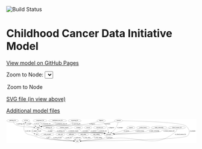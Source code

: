 <link rel='stylesheet' href="assets/style.css">
<link rel='stylesheet' href="https://unpkg.com/leaflet@1.5.1/dist/leaflet.css" integrity="sha512-xwE/Az9zrjBIphAcBb3F6JVqxf46+CDLwfLMHloNu6KEQCAWi6HcDUbeOfBIptF7tcCzusKFjFw2yuvEpDL9wQ==" crossorigin="">
<script type="text/javascript" src="https://code.jquery.com/jquery-3.2.1.min.js"></script>
<script type="text/javascript"  src="https://unpkg.com/leaflet@1.5.1/dist/leaflet.js"></script>
<script type="text/javascript" src="assets/actions.js"></script>

![Build Status](https://github.com/CBIIT/ccdi-model/actions/workflows/model-test-and-deploy.yml/badge.svg)

# Childhood Cancer Data Initiative Model

[View model on GitHub Pages](https://cbiit.github.io/ccdi-model/)



Zoom to Node: <select id="node_select">
  <option value="">Zoom to Node</option>
</select>
<div id="model"></div>

<p>
<a href="./model-desc/ccdi-model.svg">SVG file (in view above)</a>
<p>
<a href="./model-desc">Additional model files</a>
<div id='graph' style='display:off;'>
<svg width="2416pt" height="305pt"
 viewBox="0.00 0.00 2416.04 305.00" xmlns="http://www.w3.org/2000/svg" xmlns:xlink="http://www.w3.org/1999/xlink">
<g id="graph0" class="graph" transform="scale(1 1) rotate(0) translate(4 301)">
<title>Perl</title>
<polygon fill="#ffffff" stroke="transparent" points="-4,4 -4,-301 2412.0433,-301 2412.0433,4 -4,4"/>
<!-- participant -->
<g id="node1" class="node">
<title>participant</title>
<ellipse fill="none" stroke="#000000" cx="1299.0433" cy="-105" rx="62.2891" ry="18"/>
<text text-anchor="middle" x="1299.0433" y="-101.3" font-family="Times,serif" font-size="14.00" fill="#000000">participant</text>
</g>
<!-- study -->
<g id="node24" class="node">
<title>study</title>
<ellipse fill="none" stroke="#000000" cx="899.0433" cy="-18" rx="36.2938" ry="18"/>
<text text-anchor="middle" x="899.0433" y="-14.3" font-family="Times,serif" font-size="14.00" fill="#000000">study</text>
</g>
<!-- participant&#45;&gt;study -->
<g id="edge25" class="edge">
<title>participant&#45;&gt;study</title>
<path fill="none" stroke="#000000" d="M1281.065,-87.5002C1268.0144,-75.9223 1249.3296,-61.5342 1230.0433,-54 1179.3525,-34.1975 1024.1581,-24.0495 945.6154,-20.0669"/>
<polygon fill="#000000" stroke="#000000" points="945.6768,-16.5658 935.5161,-19.5674 945.331,-23.5572 945.6768,-16.5658"/>
<text text-anchor="middle" x="1306.5433" y="-57.8" font-family="Times,serif" font-size="14.00" fill="#000000">of_participant</text>
</g>
<!-- cytogenomic_file -->
<g id="node2" class="node">
<title>cytogenomic_file</title>
<ellipse fill="none" stroke="#000000" cx="425.0433" cy="-279" rx="89.8845" ry="18"/>
<text text-anchor="middle" x="425.0433" y="-275.3" font-family="Times,serif" font-size="14.00" fill="#000000">cytogenomic_file</text>
</g>
<!-- sample -->
<g id="node11" class="node">
<title>sample</title>
<ellipse fill="none" stroke="#000000" cx="401.0433" cy="-192" rx="44.393" ry="18"/>
<text text-anchor="middle" x="401.0433" y="-188.3" font-family="Times,serif" font-size="14.00" fill="#000000">sample</text>
</g>
<!-- cytogenomic_file&#45;&gt;sample -->
<g id="edge8" class="edge">
<title>cytogenomic_file&#45;&gt;sample</title>
<path fill="none" stroke="#000000" d="M427.0585,-260.6878C427.5602,-250.8039 427.2261,-238.5099 424.0433,-228 423.0235,-224.6327 421.5919,-221.2773 419.9361,-218.0448"/>
<polygon fill="#000000" stroke="#000000" points="422.914,-216.2039 414.8319,-209.3532 416.8779,-219.7487 422.914,-216.2039"/>
<text text-anchor="middle" x="498.5433" y="-231.8" font-family="Times,serif" font-size="14.00" fill="#000000">of_cytogenomic_file</text>
</g>
<!-- diagnosis -->
<g id="node3" class="node">
<title>diagnosis</title>
<ellipse fill="none" stroke="#000000" cx="1203.0433" cy="-279" rx="54.6905" ry="18"/>
<text text-anchor="middle" x="1203.0433" y="-275.3" font-family="Times,serif" font-size="14.00" fill="#000000">diagnosis</text>
</g>
<!-- diagnosis&#45;&gt;participant -->
<g id="edge14" class="edge">
<title>diagnosis&#45;&gt;participant</title>
<path fill="none" stroke="#000000" d="M1225.1384,-262.2978C1240.475,-249.5716 1260.2045,-230.7468 1272.0433,-210 1285.6717,-186.1168 1292.5384,-155.2971 1295.9225,-133.236"/>
<polygon fill="#000000" stroke="#000000" points="1299.4104,-133.5647 1297.3184,-123.1784 1292.4769,-132.6023 1299.4104,-133.5647"/>
<text text-anchor="middle" x="1330.5433" y="-188.3" font-family="Times,serif" font-size="14.00" fill="#000000">of_diagnosis</text>
</g>
<!-- diagnosis&#45;&gt;sample -->
<g id="edge13" class="edge">
<title>diagnosis&#45;&gt;sample</title>
<path fill="none" stroke="#000000" d="M1160.1238,-267.8519C1111.1373,-255.664 1028.4255,-236.7105 956.0433,-228 734.829,-201.379 674.3002,-249.6335 455.0433,-210 451.1079,-209.2886 447.0673,-208.3524 443.053,-207.2801"/>
<polygon fill="#000000" stroke="#000000" points="443.7852,-203.8473 433.2041,-204.385 441.8111,-210.5632 443.7852,-203.8473"/>
<text text-anchor="middle" x="1088.5433" y="-231.8" font-family="Times,serif" font-size="14.00" fill="#000000">of_diagnosis</text>
</g>
<!-- sequencing_file -->
<g id="node4" class="node">
<title>sequencing_file</title>
<ellipse fill="none" stroke="#000000" cx="865.0433" cy="-279" rx="83.3857" ry="18"/>
<text text-anchor="middle" x="865.0433" y="-275.3" font-family="Times,serif" font-size="14.00" fill="#000000">sequencing_file</text>
</g>
<!-- sequencing_file&#45;&gt;sample -->
<g id="edge15" class="edge">
<title>sequencing_file&#45;&gt;sample</title>
<path fill="none" stroke="#000000" d="M845.6672,-261.4167C831.4029,-249.6399 810.9307,-235.0479 790.0433,-228 719.4044,-204.1647 528.2854,-223.9125 455.0433,-210 451.1674,-209.2638 447.1872,-208.3194 443.2294,-207.2498"/>
<polygon fill="#000000" stroke="#000000" points="444.0917,-203.8551 433.5098,-204.38 442.1094,-210.5686 444.0917,-203.8551"/>
<text text-anchor="middle" x="885.5433" y="-231.8" font-family="Times,serif" font-size="14.00" fill="#000000">of_sequencing_file</text>
</g>
<!-- medical_history -->
<g id="node5" class="node">
<title>medical_history</title>
<ellipse fill="none" stroke="#000000" cx="1736.0433" cy="-192" rx="85.2851" ry="18"/>
<text text-anchor="middle" x="1736.0433" y="-188.3" font-family="Times,serif" font-size="14.00" fill="#000000">medical_history</text>
</g>
<!-- medical_history&#45;&gt;participant -->
<g id="edge4" class="edge">
<title>medical_history&#45;&gt;participant</title>
<path fill="none" stroke="#000000" d="M1693.0767,-176.4295C1660.3042,-165.096 1613.8338,-150.1831 1572.0433,-141 1503.911,-126.0285 1424.7532,-116.4282 1369.2744,-110.9401"/>
<polygon fill="#000000" stroke="#000000" points="1369.49,-107.4447 1359.1988,-109.9629 1368.8142,-114.412 1369.49,-107.4447"/>
<text text-anchor="middle" x="1694.0433" y="-144.8" font-family="Times,serif" font-size="14.00" fill="#000000">of_medical_history</text>
</g>
<!-- treatment_response -->
<g id="node6" class="node">
<title>treatment_response</title>
<ellipse fill="none" stroke="#000000" cx="733.0433" cy="-192" rx="104.7816" ry="18"/>
<text text-anchor="middle" x="733.0433" y="-188.3" font-family="Times,serif" font-size="14.00" fill="#000000">treatment_response</text>
</g>
<!-- treatment_response&#45;&gt;participant -->
<g id="edge28" class="edge">
<title>treatment_response&#45;&gt;participant</title>
<path fill="none" stroke="#000000" d="M740.3508,-173.7929C746.0445,-162.2145 755.1625,-148.1083 768.0433,-141 812.7295,-116.3395 1176.5184,-130.2276 1227.0433,-123 1232.763,-122.1818 1238.6882,-121.0979 1244.5714,-119.8665"/>
<polygon fill="#000000" stroke="#000000" points="1245.3912,-123.2697 1254.3889,-117.6758 1243.8666,-116.4378 1245.3912,-123.2697"/>
<text text-anchor="middle" x="851.0433" y="-144.8" font-family="Times,serif" font-size="14.00" fill="#000000">of_treatment_response</text>
</g>
<!-- survival -->
<g id="node7" class="node">
<title>survival</title>
<ellipse fill="none" stroke="#000000" cx="1037.0433" cy="-192" rx="48.1917" ry="18"/>
<text text-anchor="middle" x="1037.0433" y="-188.3" font-family="Times,serif" font-size="14.00" fill="#000000">survival</text>
</g>
<!-- survival&#45;&gt;participant -->
<g id="edge5" class="edge">
<title>survival&#45;&gt;participant</title>
<path fill="none" stroke="#000000" d="M1043.9647,-173.872C1049.3041,-162.4826 1057.8559,-148.5617 1070.0433,-141 1099.8836,-122.4855 1192.4904,-129.272 1227.0433,-123 1232.4312,-122.022 1238.0146,-120.8726 1243.58,-119.6357"/>
<polygon fill="#000000" stroke="#000000" points="1244.5788,-122.9971 1253.5323,-117.3329 1243.0007,-116.1773 1244.5788,-122.9971"/>
<text text-anchor="middle" x="1109.5433" y="-144.8" font-family="Times,serif" font-size="14.00" fill="#000000">of_survival</text>
</g>
<!-- cell_line -->
<g id="node8" class="node">
<title>cell_line</title>
<ellipse fill="none" stroke="#000000" cx="246.0433" cy="-279" rx="49.2915" ry="18"/>
<text text-anchor="middle" x="246.0433" y="-275.3" font-family="Times,serif" font-size="14.00" fill="#000000">cell_line</text>
</g>
<!-- cell_line&#45;&gt;sample -->
<g id="edge23" class="edge">
<title>cell_line&#45;&gt;sample</title>
<path fill="none" stroke="#000000" d="M278.1741,-265.2111C291.4804,-259.0344 306.8537,-251.279 320.0433,-243 329.1557,-237.2802 330.1465,-234.0498 339.0433,-228 347.3698,-222.3379 356.6253,-216.6594 365.391,-211.5401"/>
<polygon fill="#000000" stroke="#000000" points="367.3592,-214.4461 374.2892,-206.432 363.8741,-208.3753 367.3592,-214.4461"/>
<text text-anchor="middle" x="379.5433" y="-231.8" font-family="Times,serif" font-size="14.00" fill="#000000">of_cell_line</text>
</g>
<!-- cell_line&#45;&gt;study -->
<g id="edge24" class="edge">
<title>cell_line&#45;&gt;study</title>
<path fill="none" stroke="#000000" d="M237.2681,-261.2539C224.8211,-233.2965 206.0649,-178.343 230.0433,-141 261.2059,-92.4684 294.1504,-107.5422 348.0433,-87 394.5455,-69.2748 406.1732,-63.4002 455.0433,-54 530.2409,-39.5357 754.7921,-25.9069 852.6265,-20.4766"/>
<polygon fill="#000000" stroke="#000000" points="853.0106,-23.9608 862.8029,-19.916 852.6255,-16.9714 853.0106,-23.9608"/>
<text text-anchor="middle" x="270.5433" y="-144.8" font-family="Times,serif" font-size="14.00" fill="#000000">of_cell_line</text>
</g>
<!-- molecular_test -->
<g id="node9" class="node">
<title>molecular_test</title>
<ellipse fill="none" stroke="#000000" cx="1183.0433" cy="-192" rx="79.8859" ry="18"/>
<text text-anchor="middle" x="1183.0433" y="-188.3" font-family="Times,serif" font-size="14.00" fill="#000000">molecular_test</text>
</g>
<!-- molecular_test&#45;&gt;participant -->
<g id="edge3" class="edge">
<title>molecular_test&#45;&gt;participant</title>
<path fill="none" stroke="#000000" d="M1164.1842,-174.0299C1155.7311,-163.7898 1149.2311,-151.0398 1157.0433,-141 1157.3953,-140.5475 1202.4511,-129.1711 1241.7115,-119.3273"/>
<polygon fill="#000000" stroke="#000000" points="1242.688,-122.6909 1251.5374,-116.8652 1240.9865,-115.9008 1242.688,-122.6909"/>
<text text-anchor="middle" x="1221.0433" y="-144.8" font-family="Times,serif" font-size="14.00" fill="#000000">of_molecular_test</text>
</g>
<!-- study_personnel -->
<g id="node10" class="node">
<title>study_personnel</title>
<ellipse fill="none" stroke="#000000" cx="518.0433" cy="-105" rx="87.1846" ry="18"/>
<text text-anchor="middle" x="518.0433" y="-101.3" font-family="Times,serif" font-size="14.00" fill="#000000">study_personnel</text>
</g>
<!-- study_personnel&#45;&gt;study -->
<g id="edge21" class="edge">
<title>study_personnel&#45;&gt;study</title>
<path fill="none" stroke="#000000" d="M533.1809,-87.2519C544.1156,-75.7186 559.9228,-61.4832 577.0433,-54 625.2859,-32.9135 775.1487,-23.416 852.2207,-19.834"/>
<polygon fill="#000000" stroke="#000000" points="852.7621,-23.3133 862.5946,-19.3673 852.4474,-16.3204 852.7621,-23.3133"/>
<text text-anchor="middle" x="646.5433" y="-57.8" font-family="Times,serif" font-size="14.00" fill="#000000">of_study_personnel</text>
</g>
<!-- sample&#45;&gt;participant -->
<g id="edge20" class="edge">
<title>sample&#45;&gt;participant</title>
<path fill="none" stroke="#000000" d="M427.0025,-177.1981C450.0796,-164.904 485.1613,-148.2917 518.0433,-141 671.9117,-106.8789 1070.8748,-144.2405 1227.0433,-123 1232.7685,-122.2213 1238.6973,-121.1631 1244.5826,-119.9472"/>
<polygon fill="#000000" stroke="#000000" points="1245.3953,-123.3521 1254.4025,-117.7735 1243.8824,-116.5175 1245.3953,-123.3521"/>
<text text-anchor="middle" x="554.5433" y="-144.8" font-family="Times,serif" font-size="14.00" fill="#000000">of_sample</text>
</g>
<!-- sample&#45;&gt;cell_line -->
<g id="edge19" class="edge">
<title>sample&#45;&gt;cell_line</title>
<path fill="none" stroke="#000000" d="M357.7653,-196.2338C317.2092,-201.1929 260.8183,-210.9788 247.0433,-228 242.0075,-234.2225 240.4032,-242.409 240.4349,-250.3969"/>
<polygon fill="#000000" stroke="#000000" points="236.9659,-250.9194 241.2681,-260.6014 243.9427,-250.3497 236.9659,-250.9194"/>
<text text-anchor="middle" x="283.5433" y="-231.8" font-family="Times,serif" font-size="14.00" fill="#000000">of_sample</text>
</g>
<!-- pdx -->
<g id="node22" class="node">
<title>pdx</title>
<ellipse fill="none" stroke="#000000" cx="385.0433" cy="-105" rx="27.8951" ry="18"/>
<text text-anchor="middle" x="385.0433" y="-101.3" font-family="Times,serif" font-size="14.00" fill="#000000">pdx</text>
</g>
<!-- sample&#45;&gt;pdx -->
<g id="edge18" class="edge">
<title>sample&#45;&gt;pdx</title>
<path fill="none" stroke="#000000" d="M360.5309,-184.4637C344.4838,-179.2799 327.6091,-170.5759 318.0433,-156 306.7246,-138.7533 328.2435,-125.0236 349.8365,-116.1742"/>
<polygon fill="#000000" stroke="#000000" points="351.2164,-119.3941 359.3213,-112.5705 348.7302,-112.8504 351.2164,-119.3941"/>
<text text-anchor="middle" x="354.5433" y="-144.8" font-family="Times,serif" font-size="14.00" fill="#000000">of_sample</text>
</g>
<!-- study_arm -->
<g id="node12" class="node">
<title>study_arm</title>
<ellipse fill="none" stroke="#000000" cx="683.0433" cy="-105" rx="59.5901" ry="18"/>
<text text-anchor="middle" x="683.0433" y="-101.3" font-family="Times,serif" font-size="14.00" fill="#000000">study_arm</text>
</g>
<!-- study_arm&#45;&gt;study -->
<g id="edge29" class="edge">
<title>study_arm&#45;&gt;study</title>
<path fill="none" stroke="#000000" d="M698.2956,-87.3453C708.9102,-76.1557 723.9941,-62.2796 740.0433,-54 775.3365,-35.7925 819.7074,-26.7292 852.6022,-22.2559"/>
<polygon fill="#000000" stroke="#000000" points="853.3715,-25.6866 862.8531,-20.9591 852.4929,-18.742 853.3715,-25.6866"/>
<text text-anchor="middle" x="788.5433" y="-57.8" font-family="Times,serif" font-size="14.00" fill="#000000">of_study_arm</text>
</g>
<!-- publication -->
<g id="node13" class="node">
<title>publication</title>
<ellipse fill="none" stroke="#000000" cx="824.0433" cy="-105" rx="63.0888" ry="18"/>
<text text-anchor="middle" x="824.0433" y="-101.3" font-family="Times,serif" font-size="14.00" fill="#000000">publication</text>
</g>
<!-- publication&#45;&gt;study -->
<g id="edge32" class="edge">
<title>publication&#45;&gt;study</title>
<path fill="none" stroke="#000000" d="M831.2953,-86.8119C835.9627,-76.4991 842.7127,-63.7491 851.0433,-54 855.8816,-48.3377 861.7617,-43.0301 867.724,-38.3207"/>
<polygon fill="#000000" stroke="#000000" points="869.8873,-41.0737 875.8155,-32.2926 865.7053,-35.4602 869.8873,-41.0737"/>
<text text-anchor="middle" x="902.0433" y="-57.8" font-family="Times,serif" font-size="14.00" fill="#000000">of_publication</text>
</g>
<!-- study_admin -->
<g id="node14" class="node">
<title>study_admin</title>
<ellipse fill="none" stroke="#000000" cx="975.0433" cy="-105" rx="70.3881" ry="18"/>
<text text-anchor="middle" x="975.0433" y="-101.3" font-family="Times,serif" font-size="14.00" fill="#000000">study_admin</text>
</g>
<!-- study_admin&#45;&gt;study -->
<g id="edge2" class="edge">
<title>study_admin&#45;&gt;study</title>
<path fill="none" stroke="#000000" d="M969.9716,-86.6098C966.4477,-76.2298 960.9477,-63.4798 953.0433,-54 947.494,-47.3447 940.4054,-41.4392 933.2032,-36.4335"/>
<polygon fill="#000000" stroke="#000000" points="935.0779,-33.4777 924.7817,-30.9797 931.2728,-39.3533 935.0779,-33.4777"/>
<text text-anchor="middle" x="1019.5433" y="-57.8" font-family="Times,serif" font-size="14.00" fill="#000000">of_study_admin</text>
</g>
<!-- exposure -->
<g id="node15" class="node">
<title>exposure</title>
<ellipse fill="none" stroke="#000000" cx="1580.0433" cy="-192" rx="53.0913" ry="18"/>
<text text-anchor="middle" x="1580.0433" y="-188.3" font-family="Times,serif" font-size="14.00" fill="#000000">exposure</text>
</g>
<!-- exposure&#45;&gt;participant -->
<g id="edge27" class="edge">
<title>exposure&#45;&gt;participant</title>
<path fill="none" stroke="#000000" d="M1545.039,-178.4175C1516.4802,-167.5816 1474.9647,-152.3854 1438.0433,-141 1411.8724,-132.9298 1382.5642,-125.156 1357.6314,-118.9107"/>
<polygon fill="#000000" stroke="#000000" points="1358.1433,-115.4316 1347.5946,-116.4195 1356.457,-122.2255 1358.1433,-115.4316"/>
<text text-anchor="middle" x="1524.5433" y="-144.8" font-family="Times,serif" font-size="14.00" fill="#000000">of_exposure</text>
</g>
<!-- methylation_array_file -->
<g id="node16" class="node">
<title>methylation_array_file</title>
<ellipse fill="none" stroke="#000000" cx="648.0433" cy="-279" rx="115.8798" ry="18"/>
<text text-anchor="middle" x="648.0433" y="-275.3" font-family="Times,serif" font-size="14.00" fill="#000000">methylation_array_file</text>
</g>
<!-- methylation_array_file&#45;&gt;sample -->
<g id="edge17" class="edge">
<title>methylation_array_file&#45;&gt;sample</title>
<path fill="none" stroke="#000000" d="M627.514,-261.0339C613.4262,-249.7129 593.7746,-235.8073 574.0433,-228 524.3048,-208.3194 507.0519,-222.5036 455.0433,-210 451.4191,-209.1287 447.6906,-208.1234 443.9673,-207.0425"/>
<polygon fill="#000000" stroke="#000000" points="444.7852,-203.6325 434.1984,-204.0448 442.7316,-210.3245 444.7852,-203.6325"/>
<text text-anchor="middle" x="694.5433" y="-231.8" font-family="Times,serif" font-size="14.00" fill="#000000">of_methylation_array_file</text>
</g>
<!-- study_funding -->
<g id="node17" class="node">
<title>study_funding</title>
<ellipse fill="none" stroke="#000000" cx="1141.0433" cy="-105" rx="77.1866" ry="18"/>
<text text-anchor="middle" x="1141.0433" y="-101.3" font-family="Times,serif" font-size="14.00" fill="#000000">study_funding</text>
</g>
<!-- study_funding&#45;&gt;study -->
<g id="edge1" class="edge">
<title>study_funding&#45;&gt;study</title>
<path fill="none" stroke="#000000" d="M1124.5616,-87.2294C1113.1349,-75.9909 1096.9775,-62.1039 1080.0433,-54 1037.2482,-33.5204 983.4018,-24.6879 945.6073,-20.8805"/>
<polygon fill="#000000" stroke="#000000" points="945.6758,-17.372 935.3955,-19.9344 945.03,-24.3421 945.6758,-17.372"/>
<text text-anchor="middle" x="1164.0433" y="-57.8" font-family="Times,serif" font-size="14.00" fill="#000000">of_study_funding</text>
</g>
<!-- pathology_file -->
<g id="node18" class="node">
<title>pathology_file</title>
<ellipse fill="none" stroke="#000000" cx="76.0433" cy="-279" rx="76.0865" ry="18"/>
<text text-anchor="middle" x="76.0433" y="-275.3" font-family="Times,serif" font-size="14.00" fill="#000000">pathology_file</text>
</g>
<!-- pathology_file&#45;&gt;sample -->
<g id="edge26" class="edge">
<title>pathology_file&#45;&gt;sample</title>
<path fill="none" stroke="#000000" d="M85.0537,-260.8663C91.7145,-249.4745 101.8999,-235.553 115.0433,-228 153.3496,-205.9867 274.8663,-197.2138 346.5886,-193.8889"/>
<polygon fill="#000000" stroke="#000000" points="346.9581,-197.3761 356.7934,-193.437 346.6483,-190.3829 346.9581,-197.3761"/>
<text text-anchor="middle" x="176.0433" y="-231.8" font-family="Times,serif" font-size="14.00" fill="#000000">of_pathology_file</text>
</g>
<!-- synonym -->
<g id="node19" class="node">
<title>synonym</title>
<ellipse fill="none" stroke="#000000" cx="1424.0433" cy="-279" rx="51.9908" ry="18"/>
<text text-anchor="middle" x="1424.0433" y="-275.3" font-family="Times,serif" font-size="14.00" fill="#000000">synonym</text>
</g>
<!-- synonym&#45;&gt;participant -->
<g id="edge9" class="edge">
<title>synonym&#45;&gt;participant</title>
<path fill="none" stroke="#000000" d="M1419.0808,-261.01C1412.4258,-239.0203 1399.078,-201.3636 1379.0433,-174 1366.0335,-156.2312 1347.6288,-139.9515 1331.7518,-127.6729"/>
<polygon fill="#000000" stroke="#000000" points="1333.8164,-124.8463 1323.7215,-121.63 1329.6074,-130.4395 1333.8164,-124.8463"/>
<text text-anchor="middle" x="1441.5433" y="-188.3" font-family="Times,serif" font-size="14.00" fill="#000000">of_synonym</text>
</g>
<!-- synonym&#45;&gt;sample -->
<g id="edge11" class="edge">
<title>synonym&#45;&gt;sample</title>
<path fill="none" stroke="#000000" d="M1380.0811,-269.0749C1324.0107,-256.9053 1223.8943,-236.8129 1137.0433,-228 986.2095,-212.6946 604.3605,-236.2572 455.0433,-210 451.1045,-209.3074 447.0616,-208.3839 443.0459,-207.3199"/>
<polygon fill="#000000" stroke="#000000" points="443.7753,-203.8866 433.1948,-204.437 441.8092,-210.6049 443.7753,-203.8866"/>
<text text-anchor="middle" x="1282.5433" y="-231.8" font-family="Times,serif" font-size="14.00" fill="#000000">of_synonym</text>
</g>
<!-- synonym&#45;&gt;study -->
<g id="edge10" class="edge">
<title>synonym&#45;&gt;study</title>
<path fill="none" stroke="#000000" d="M1476.0516,-278.4187C1652.9441,-275.9581 2223.7135,-263.8754 2284.0433,-210 2325.2056,-173.2414 2338.9549,-127.1028 2301.0433,-87 2253.4363,-36.6415 1183.2962,-21.2961 945.5549,-18.5029"/>
<polygon fill="#000000" stroke="#000000" points="945.5499,-15.0027 935.51,-18.3866 945.4687,-22.0022 945.5499,-15.0027"/>
<text text-anchor="middle" x="2365.5433" y="-144.8" font-family="Times,serif" font-size="14.00" fill="#000000">of_synonym</text>
</g>
<!-- family_relationship -->
<g id="node20" class="node">
<title>family_relationship</title>
<ellipse fill="none" stroke="#000000" cx="1939.0433" cy="-192" rx="100.1823" ry="18"/>
<text text-anchor="middle" x="1939.0433" y="-188.3" font-family="Times,serif" font-size="14.00" fill="#000000">family_relationship</text>
</g>
<!-- family_relationship&#45;&gt;participant -->
<g id="edge22" class="edge">
<title>family_relationship&#45;&gt;participant</title>
<path fill="none" stroke="#000000" d="M1874.4014,-178.2021C1850.1493,-172.3226 1822.5397,-164.78 1798.0433,-156 1783.2571,-150.7003 1781.232,-145.0021 1766.0433,-141 1693.6033,-121.9127 1483.5323,-111.6525 1371.4652,-107.4005"/>
<polygon fill="#000000" stroke="#000000" points="1371.3868,-103.8953 1361.2632,-107.0198 1371.1257,-110.8904 1371.3868,-103.8953"/>
<text text-anchor="middle" x="1877.5433" y="-144.8" font-family="Times,serif" font-size="14.00" fill="#000000">of_family_relationship</text>
</g>
<!-- radiology_file -->
<g id="node21" class="node">
<title>radiology_file</title>
<ellipse fill="none" stroke="#000000" cx="537.0433" cy="-192" rx="73.387" ry="18"/>
<text text-anchor="middle" x="537.0433" y="-188.3" font-family="Times,serif" font-size="14.00" fill="#000000">radiology_file</text>
</g>
<!-- radiology_file&#45;&gt;participant -->
<g id="edge16" class="edge">
<title>radiology_file&#45;&gt;participant</title>
<path fill="none" stroke="#000000" d="M560.9355,-174.7542C578.9592,-162.8106 604.8138,-147.8705 630.0433,-141 758.1067,-106.1258 1095.5701,-141.2004 1227.0433,-123 1232.7667,-122.2077 1238.6942,-121.1406 1244.5788,-119.9194"/>
<polygon fill="#000000" stroke="#000000" points="1245.394,-123.3237 1254.3979,-117.7399 1243.877,-116.49 1245.394,-123.3237"/>
<text text-anchor="middle" x="689.0433" y="-144.8" font-family="Times,serif" font-size="14.00" fill="#000000">of_radiology_file</text>
</g>
<!-- pdx&#45;&gt;sample -->
<g id="edge30" class="edge">
<title>pdx&#45;&gt;sample</title>
<path fill="none" stroke="#000000" d="M388.3542,-123.0034C390.5201,-134.7801 393.3945,-150.4102 395.8599,-163.8156"/>
<polygon fill="#000000" stroke="#000000" points="392.4769,-164.7716 397.728,-173.9735 399.3615,-163.5054 392.4769,-164.7716"/>
<text text-anchor="middle" x="418.0433" y="-144.8" font-family="Times,serif" font-size="14.00" fill="#000000">of_pdx</text>
</g>
<!-- pdx&#45;&gt;study -->
<g id="edge31" class="edge">
<title>pdx&#45;&gt;study</title>
<path fill="none" stroke="#000000" d="M406.2599,-93.109C429.1255,-80.935 466.9675,-62.6146 502.0433,-54 567.3391,-37.9633 762.2249,-25.5312 852.3637,-20.4705"/>
<polygon fill="#000000" stroke="#000000" points="852.7727,-23.9532 862.5633,-19.9043 852.3847,-16.964 852.7727,-23.9532"/>
<text text-anchor="middle" x="526.0433" y="-57.8" font-family="Times,serif" font-size="14.00" fill="#000000">of_pdx</text>
</g>
<!-- clinical_measure_file -->
<g id="node23" class="node">
<title>clinical_measure_file</title>
<ellipse fill="none" stroke="#000000" cx="2166.0433" cy="-192" rx="108.5808" ry="18"/>
<text text-anchor="middle" x="2166.0433" y="-188.3" font-family="Times,serif" font-size="14.00" fill="#000000">clinical_measure_file</text>
</g>
<!-- clinical_measure_file&#45;&gt;participant -->
<g id="edge6" class="edge">
<title>clinical_measure_file&#45;&gt;participant</title>
<path fill="none" stroke="#000000" d="M2086.2127,-179.6747C2044.97,-172.6859 1999.3275,-163.8041 1980.0433,-156 1968.7305,-151.4218 1968.642,-144.7959 1957.0433,-141 1902.6482,-123.1984 1531.2517,-111.2305 1371.6676,-106.8532"/>
<polygon fill="#000000" stroke="#000000" points="1371.5595,-103.349 1361.468,-106.5758 1371.3691,-110.3464 1371.5595,-103.349"/>
<text text-anchor="middle" x="2066.0433" y="-144.8" font-family="Times,serif" font-size="14.00" fill="#000000">of_clinical_measure_file</text>
</g>
<!-- clinical_measure_file&#45;&gt;study -->
<g id="edge7" class="edge">
<title>clinical_measure_file&#45;&gt;study</title>
<path fill="none" stroke="#000000" d="M2165.9374,-173.9809C2164.8514,-162.7868 2161.4739,-149.0441 2152.0433,-141 1882.9588,88.5212 1713.1688,-87.0754 1361.0433,-54 1209.1444,-39.732 1028.7688,-26.8478 945.4611,-21.1268"/>
<polygon fill="#000000" stroke="#000000" points="945.5301,-17.6234 935.3144,-20.4325 945.0521,-24.6071 945.5301,-17.6234"/>
<text text-anchor="middle" x="2211.0433" y="-101.3" font-family="Times,serif" font-size="14.00" fill="#000000">of_clinical_measure_file</text>
</g>
<!-- treatment -->
<g id="node25" class="node">
<title>treatment</title>
<ellipse fill="none" stroke="#000000" cx="913.0433" cy="-192" rx="57.6901" ry="18"/>
<text text-anchor="middle" x="913.0433" y="-188.3" font-family="Times,serif" font-size="14.00" fill="#000000">treatment</text>
</g>
<!-- treatment&#45;&gt;participant -->
<g id="edge12" class="edge">
<title>treatment&#45;&gt;participant</title>
<path fill="none" stroke="#000000" d="M922.9388,-174.0804C930.4007,-162.4705 941.7818,-148.2141 956.0433,-141 1009.8999,-113.757 1167.418,-132.3564 1227.0433,-123 1232.5326,-122.1386 1238.2157,-121.0566 1243.8715,-119.8528"/>
<polygon fill="#000000" stroke="#000000" points="1244.989,-123.1888 1253.9748,-117.5758 1243.4499,-116.3601 1244.989,-123.1888"/>
<text text-anchor="middle" x="1003.0433" y="-144.8" font-family="Times,serif" font-size="14.00" fill="#000000">of_treatment</text>
</g>
</g>
</svg>
</div>
